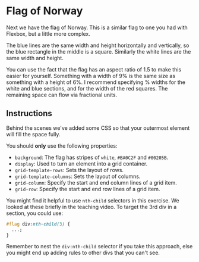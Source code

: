 # Flag of Norway

Next we have the flag of Norway. This is a similar flag to one you had with Flexbox, but a little more complex.

The blue lines are the same width and height horizontally and vertically, so the blue rectangle in the middle is a square. Similarly the white lines are the same width and height.

You can use the fact that the flag has an aspect ratio of 1.5 to make this easier for yourself. Something with a width of 9% is the same size as something with a height of 6%. I recommend specifying % widths for the white and blue sections, and for the width of the red squares. The remaining space can flow via fractional units.

## Instructions

Behind the scenes we've added some CSS so that your outermost element will fill the space fully.

You should **only** use the following properties:

- `background`: The flag has stripes of `white`, `#BA0C2F` and `#00205B`.
- `display`: Used to turn an element into a grid container.
- `grid-template-rows`: Sets the layout of rows.
- `grid-template-columns`: Sets the layout of columns.
- `grid-column`: Specify the start and end column lines of a grid item.
- `grid-row`: Specify the start and end row lines of a grid item.

You might find it helpful to use `nth-child` selectors in this exercise. We looked at these briefly in the teaching video. To target the 3rd div in a section, you could use:

```css
#flag div:nth-child(3) {
  ...;
}
```

Remember to nest the `div:nth-child` selector if you take this approach, else you might end up adding rules to other divs that you can't see.
